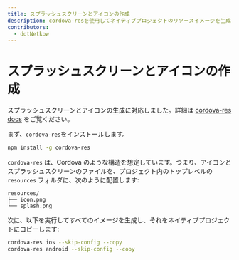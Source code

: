 ```yaml
---
title: スプラッシュスクリーンとアイコンの作成
description: cordova-resを使用してネイティブプロジェクトのリソースイメージを生成します。
contributors:
  - dotNetkow
---
```


# スプラッシュスクリーンとアイコンの作成

スプラッシュスクリーンとアイコンの生成に対応しました。詳細は [cordova-res docs](https://github.com/ionic-team/cordova-res) をご覧ください。

まず、`cordova-res`をインストールします。

```bash
npm install -g cordova-res
```

`cordova-res` は、Cordova のような構造を想定しています。つまり、アイコンとスプラッシュスクリーンのファイルを、プロジェクト内のトップレベルの `resources` フォルダに、次のように配置します:

```
resources/
├── icon.png
└── splash.png
```

次に、以下を実行してすべてのイメージを生成し、それをネイティブプロジェクトにコピーします:

```bash
cordova-res ios --skip-config --copy
cordova-res android --skip-config --copy
```
